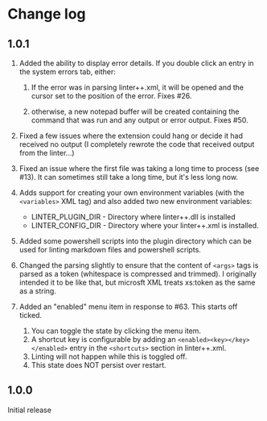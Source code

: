 # Change log

## 1.0.1

1. Added the ability to display error details. If you double click an entry in the system errors tab, either:

   1. If the error was in parsing linter++.xml, it will be opened and the cursor set to the position of the error. Fixes #26.

   1. otherwise, a new notepad buffer will be created containing the command that
   was run and any output or error output. Fixes #50.

1. Fixed a few issues where the extension could hang or decide it had received no output (I completely rewrote the code that received output from the linter...)

1. Fixed an issue where the first file was taking a long time to process (see #13). It can sometimes still take a long time, but it's less long now.

1. Adds support for creating your own environment variables (with the `<variables>` XML tag) and also added two new environment variables:

   - LINTER_PLUGIN_DIR - Directory where linter++.dll is installed
   - LINTER_CONFIG_DIR - Directory where your linter++.xml is installed.

1. Added some powershell scripts into the plugin directory which can be used for linting markdown files and powershell scripts.

1. Changed the parsing slightly to ensure that the content of `<args>` tags is parsed as a token (whitespace is compressed and trimmed). I originally intended it to be like that, but microsft XML treats xs:token as the same as a string.

1. Added an "enabled" menu item in response to #63. This starts off ticked.

   1. You can toggle the state by clicking the menu item.
   1. A shortcut key is configurable by adding an `<enabled><key></key></enabled>` entry in the `<shortcuts>` section in linter++.xml.
   1. Linting will not happen while this is toggled off.
   1. This state does NOT persist over restart.

## 1.0.0

Initial release
